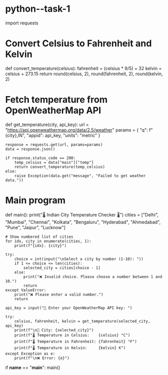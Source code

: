 # python--task-1
import requests

# Convert Celsius to Fahrenheit and Kelvin
def convert_temperature(celsius):
    fahrenheit = (celsius * 9/5) + 32
    kelvin = celsius + 273.15
    return round(celsius, 2), round(fahrenheit, 2), round(kelvin, 2)

# Fetch temperature from OpenWeatherMap API
def get_temperature(city, api_key):
    url = "https://api.openweathermap.org/data/2.5/weather"
    params = {
        "q": f"{city},IN",
        "appid": api_key,
        "units": "metric"
    }

    response = requests.get(url, params=params)
    data = response.json()

    if response.status_code == 200:
        temp_celsius = data["main"]["temp"]
        return convert_temperature(temp_celsius)
    else:
        raise Exception(data.get("message", "Failed to get weather data."))

# Main program
def main():
    print("🌡️ Indian City Temperature Checker 🌡️")
    cities = ["Delhi", "Mumbai", "Chennai", "Kolkata", "Bengaluru", "Hyderabad", "Ahmedabad", "Pune", "Jaipur", "Lucknow"]

    # Show numbered list of cities
    for idx, city in enumerate(cities, 1):
        print(f"{idx}. {city}")

    try:
        choice = int(input("\nSelect a city by number (1-10): "))
        if 1 <= choice <= len(cities):
            selected_city = cities[choice - 1]
        else:
            print("❌ Invalid choice. Please choose a number between 1 and 10.")
            return
    except ValueError:
        print("❌ Please enter a valid number.")
        return

    api_key = input("🔑 Enter your OpenWeatherMap API key: ")

    try:
        celsius, fahrenheit, kelvin = get_temperature(selected_city, api_key)
        print(f"\n📍 City: {selected_city}")
        print(f"🌡️ Temperature in Celsius:    {celsius} °C")
        print(f"🌡️ Temperature in Fahrenheit: {fahrenheit} °F")
        print(f"🌡️ Temperature in Kelvin:     {kelvin} K")
    except Exception as e:
        print(f"\n❌ Error: {e}")

if __name__ == "__main__":
    main()
 
